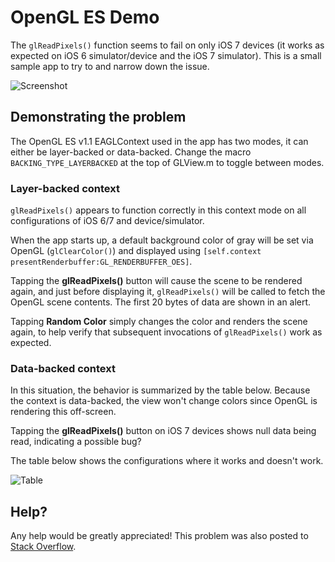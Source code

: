 # OpenGL ES Demo
The `glReadPixels()` function seems to fail on only iOS 7 devices (it works as expected on iOS 6 simulator/device and the iOS 7 simulator). This is a small sample app to try to and narrow down the issue.

![Screenshot](https://raw.github.com/allewun/OpenGLESDemo/master/screenshot.png)


## Demonstrating the problem

The OpenGL ES v1.1 EAGLContext used in the app has two modes, it can either be layer-backed or data-backed. Change the macro `BACKING_TYPE_LAYERBACKED` at the top of GLView.m to toggle between modes.

### Layer-backed context

`glReadPixels()` appears to function correctly in this context mode on all configurations of iOS 6/7 and device/simulator.

When the app starts up, a default background color of gray will be set via OpenGL (`glClearColor()`) and displayed using `[self.context presentRenderbuffer:GL_RENDERBUFFER_OES]`.

Tapping the **glReadPixels()** button will cause the scene to be rendered again, and just before displaying it, `glReadPixels()` will be called to fetch the OpenGL scene contents. The first 20 bytes of data are shown in an alert.

Tapping **Random Color** simply changes the color and renders the scene again, to help verify that subsequent invocations of `glReadPixels()` work as expected.

### Data-backed context

In this situation, the behavior is summarized by the table below. Because the context is data-backed, the view won't change colors since OpenGL is rendering this off-screen.

Tapping the **glReadPixels()** button on iOS 7 devices shows null data being read, indicating a possible bug?

The table below shows the configurations where it works and doesn't work.

![Table](https://raw.github.com/allewun/OpenGLESDemo/master/table.png)


## Help?

Any help would be greatly appreciated! This problem was also posted to [Stack Overflow](https://stackoverflow.com/questions/22393687/glreadpixels-gives-a-black-image-only-on-ios-7-device).
